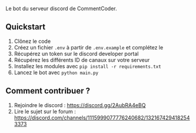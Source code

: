 Le bot du serveur discord de CommentCoder.

## Quickstart

1. Clônez le code
2. Créez un fichier `.env` à partir de `.env.example` et complétez le
3. Récupérez un token sur le discord developer portal
4. Récupérez les différents ID de canaux sur votre serveur
5. Installez les modules avec `pip install -r requirements.txt`
6. Lancez le bot avec `python main.py`

## Comment contribuer ?

1. Rejoindre le discord : https://discord.gg/2AubRA4eBQ
2. Lire le sujet sur le forum : https://discord.com/channels/1115999077776240682/1321674294182543373
